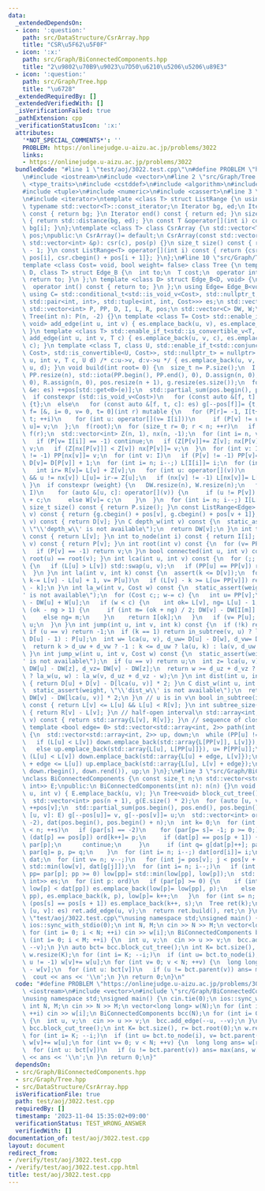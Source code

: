 ```yaml
---
data:
  _extendedDependsOn:
  - icon: ':question:'
    path: src/DataStructure/CsrArray.hpp
    title: "CSR\u5F62\u5F0F"
  - icon: ':x:'
    path: src/Graph/BiConnectedComponents.hpp
    title: "2\u9802\u70B9\u9023\u7D50\u6210\u5206\u5206\u89E3"
  - icon: ':question:'
    path: src/Graph/Tree.hpp
    title: "\u6728"
  _extendedRequiredBy: []
  _extendedVerifiedWith: []
  _isVerificationFailed: true
  _pathExtension: cpp
  _verificationStatusIcon: ':x:'
  attributes:
    '*NOT_SPECIAL_COMMENTS*': ''
    PROBLEM: https://onlinejudge.u-aizu.ac.jp/problems/3022
    links:
    - https://onlinejudge.u-aizu.ac.jp/problems/3022
  bundledCode: "#line 1 \"test/aoj/3022.test.cpp\"\n#define PROBLEM \"https://onlinejudge.u-aizu.ac.jp/problems/3022\"\
    \n#include <iostream>\n#include <vector>\n#line 2 \"src/Graph/Tree.hpp\"\n#include\
    \ <type_traits>\n#include <cstddef>\n#include <algorithm>\n#include <array>\n\
    #include <tuple>\n#include <numeric>\n#include <cassert>\n#line 3 \"src/DataStructure/CsrArray.hpp\"\
    \n#include <iterator>\ntemplate <class T> struct ListRange {\n using Iterator=\
    \ typename std::vector<T>::const_iterator;\n Iterator bg, ed;\n Iterator begin()\
    \ const { return bg; }\n Iterator end() const { return ed; }\n size_t size() const\
    \ { return std::distance(bg, ed); }\n const T &operator[](int i) const { return\
    \ bg[i]; }\n};\ntemplate <class T> class CsrArray {\n std::vector<T> csr;\n std::vector<int>\
    \ pos;\npublic:\n CsrArray()= default;\n CsrArray(const std::vector<T> &c, const\
    \ std::vector<int> &p): csr(c), pos(p) {}\n size_t size() const { return pos.size()\
    \ - 1; }\n const ListRange<T> operator[](int i) const { return {csr.cbegin() +\
    \ pos[i], csr.cbegin() + pos[i + 1]}; }\n};\n#line 10 \"src/Graph/Tree.hpp\"\n\
    template <class Cost= void, bool weight= false> class Tree {\n template <class\
    \ D, class T> struct Edge_B {\n  int to;\n  T cost;\n  operator int() const {\
    \ return to; }\n };\n template <class D> struct Edge_B<D, void> {\n  int to;\n\
    \  operator int() const { return to; }\n };\n using Edge= Edge_B<void, Cost>;\n\
    \ using C= std::conditional_t<std::is_void_v<Cost>, std::nullptr_t, Cost>;\n std::vector<std::conditional_t<std::is_void_v<Cost>,\
    \ std::pair<int, int>, std::tuple<int, int, Cost>>> es;\n std::vector<Edge> g;\n\
    \ std::vector<int> P, PP, D, I, L, R, pos;\n std::vector<C> DW, W;\npublic:\n\
    \ Tree(int n): P(n, -2) {}\n template <class T= Cost> std::enable_if_t<std::is_void_v<T>,\
    \ void> add_edge(int u, int v) { es.emplace_back(u, v), es.emplace_back(v, u);\
    \ }\n template <class T> std::enable_if_t<std::is_convertible_v<T, Cost>, void>\
    \ add_edge(int u, int v, T c) { es.emplace_back(u, v, c), es.emplace_back(v, u,\
    \ c); }\n template <class T, class U, std::enable_if_t<std::conjunction_v<std::is_convertible<T,\
    \ Cost>, std::is_convertible<U, Cost>>, std::nullptr_t> = nullptr> void add_edge(int\
    \ u, int v, T c, U d) /* c:u->v, d:v->u */ { es.emplace_back(u, v, c), es.emplace_back(v,\
    \ u, d); }\n void build(int root= 0) {\n  size_t n= P.size();\n  I.resize(n),\
    \ PP.resize(n), std::iota(PP.begin(), PP.end(), 0), D.assign(n, 0), L.assign(n,\
    \ 0), R.assign(n, 0), pos.resize(n + 1), g.resize(es.size());\n  for (const auto\
    \ &e: es) ++pos[std::get<0>(e)];\n  std::partial_sum(pos.begin(), pos.end(), pos.begin());\n\
    \  if constexpr (std::is_void_v<Cost>)\n   for (const auto &[f, t]: es) g[--pos[f]]=\
    \ {t};\n  else\n   for (const auto &[f, t, c]: es) g[--pos[f]]= {t, c};\n  auto\
    \ f= [&, i= 0, v= 0, t= 0](int r) mutable {\n   for (P[r]= -1, I[t++]= r; i <\
    \ t; ++i)\n    for (int u: operator[](v= I[i]))\n     if (P[v] != u) P[I[t++]=\
    \ u]= v;\n  };\n  f(root);\n  for (size_t r= 0; r < n; ++r)\n   if (P[r] == -2)\
    \ f(r);\n  std::vector<int> Z(n, 1), nx(n, -1);\n  for (int i= n, v; i--;) {\n\
    \   if (P[v= I[i]] == -1) continue;\n   if (Z[P[v]]+= Z[v]; nx[P[v]] == -1) nx[P[v]]=\
    \ v;\n   if (Z[nx[P[v]]] < Z[v]) nx[P[v]]= v;\n  }\n  for (int v: I)\n   if (nx[v]\
    \ != -1) PP[nx[v]]= v;\n  for (int v: I)\n   if (P[v] != -1) PP[v]= PP[PP[v]],\
    \ D[v]= D[P[v]] + 1;\n  for (int i= n; i--;) L[I[i]]= i;\n  for (int v: I) {\n\
    \   int ir= R[v]= L[v] + Z[v];\n   for (int u: operator[](v))\n    if (u != P[v]\
    \ && u != nx[v]) L[u]= ir-= Z[u];\n   if (nx[v] != -1) L[nx[v]]= L[v] + 1;\n \
    \ }\n  if constexpr (weight) {\n   DW.resize(n), W.resize(n);\n   for (int v:\
    \ I)\n    for (auto &[u, c]: operator[](v)) {\n     if (u != P[v]) DW[u]= DW[v]\
    \ + c;\n     else W[v]= c;\n    }\n  }\n  for (int i= n; i--;) I[L[i]]= i;\n }\n\
    \ size_t size() const { return P.size(); }\n const ListRange<Edge> operator[](int\
    \ v) const { return {g.cbegin() + pos[v], g.cbegin() + pos[v + 1]}; }\n int depth(int\
    \ v) const { return D[v]; }\n C depth_w(int v) const {\n  static_assert(weight,\
    \ \"\\'depth_w\\' is not available\");\n  return DW[v];\n }\n int to_seq(int v)\
    \ const { return L[v]; }\n int to_node(int i) const { return I[i]; }\n int parent(int\
    \ v) const { return P[v]; }\n int root(int v) const {\n  for (v= PP[v];; v= PP[P[v]])\n\
    \   if (P[v] == -1) return v;\n }\n bool connected(int u, int v) const { return\
    \ root(u) == root(v); }\n int lca(int u, int v) const {\n  for (;; v= P[PP[v]])\
    \ {\n   if (L[u] > L[v]) std::swap(u, v);\n   if (PP[u] == PP[v]) return u;\n\
    \  }\n }\n int la(int v, int k) const {\n  assert(k <= D[v]);\n  for (int u;;\
    \ k-= L[v] - L[u] + 1, v= P[u])\n   if (L[v] - k >= L[u= PP[v]]) return I[L[v]\
    \ - k];\n }\n int la_w(int v, Cost w) const {\n  static_assert(weight, \"\\'la_w\\\
    ' is not available\");\n  for (Cost c;; w-= c) {\n   int u= PP[v];\n   c= DW[v]\
    \ - DW[u] + W[u];\n   if (w < c) {\n    int ok= L[v], ng= L[u] - 1;\n    while\
    \ (ok - ng > 1) {\n     if (int m= (ok + ng) / 2; DW[v] - DW[I[m]] <= w) ok= m;\n\
    \     else ng= m;\n    }\n    return I[ok];\n   }\n   if (v= P[u]; v == -1) return\
    \ u;\n  }\n }\n int jump(int u, int v, int k) const {\n  if (!k) return u;\n \
    \ if (u == v) return -1;\n  if (k == 1) return in_subtree(v, u) ? la(v, D[v] -\
    \ D[u] - 1) : P[u];\n  int w= lca(u, v), d_uw= D[u] - D[w], d_vw= D[v] - D[w];\n\
    \  return k > d_uw + d_vw ? -1 : k <= d_uw ? la(u, k) : la(v, d_uw + d_vw - k);\n\
    \ }\n int jump_w(int u, int v, Cost w) const {\n  static_assert(weight, \"\\'jump_w\\\
    ' is not available\");\n  if (u == v) return u;\n  int z= lca(u, v);\n  Cost d_uz=\
    \ DW[u] - DW[z], d_vz= DW[v] - DW[z];\n  return w >= d_uz + d_vz ? v : w <= d_uz\
    \ ? la_w(u, w) : la_w(v, d_uz + d_vz - w);\n }\n int dist(int u, int v) const\
    \ { return D[u] + D[v] - D[lca(u, v)] * 2; }\n C dist_w(int u, int v) const {\n\
    \  static_assert(weight, \"\\'dist_w\\' is not available\");\n  return DW[u] +\
    \ DW[v] - DW[lca(u, v)] * 2;\n }\n // u is in v\n bool in_subtree(int u, int v)\
    \ const { return L[v] <= L[u] && L[u] < R[v]; }\n int subtree_size(int v) const\
    \ { return R[v] - L[v]; }\n // half-open interval\n std::array<int, 2> subtree(int\
    \ v) const { return std::array{L[v], R[v]}; }\n // sequence of closed intervals\n\
    \ template <bool edge= 0> std::vector<std::array<int, 2>> path(int u, int v) const\
    \ {\n  std::vector<std::array<int, 2>> up, down;\n  while (PP[u] != PP[v]) {\n\
    \   if (L[u] < L[v]) down.emplace_back(std::array{L[PP[v]], L[v]}), v= P[PP[v]];\n\
    \   else up.emplace_back(std::array{L[u], L[PP[u]]}), u= P[PP[u]];\n  }\n  if\
    \ (L[u] < L[v]) down.emplace_back(std::array{L[u] + edge, L[v]});\n  else if (L[v]\
    \ + edge <= L[u]) up.emplace_back(std::array{L[u], L[v] + edge});\n  return up.insert(up.end(),\
    \ down.rbegin(), down.rend()), up;\n }\n};\n#line 3 \"src/Graph/BiConnectedComponents.hpp\"\
    \nclass BiConnectedComponents {\n const size_t n;\n std::vector<std::pair<int,\
    \ int>> E;\npublic:\n BiConnectedComponents(int n): n(n) {}\n void add_edge(int\
    \ u, int v) { E.emplace_back(u, v); }\n Tree<void> block_cut_tree() const {\n\
    \  std::vector<int> pos(n + 1), g(E.size() * 2);\n  for (auto [u, v]: E) ++pos[u],\
    \ ++pos[v];\n  std::partial_sum(pos.begin(), pos.end(), pos.begin());\n  for (auto\
    \ [u, v]: E) g[--pos[u]]= v, g[--pos[v]]= u;\n  std::vector<int> ord(n), par(n,\
    \ -2), dat(pos.begin(), pos.begin() + n);\n  int k= 0;\n  for (int s= 0, p; s\
    \ < n; ++s)\n   if (par[s] == -2)\n    for (par[p= s]= -1; p >= 0;) {\n     if\
    \ (dat[p] == pos[p]) ord[k++]= p;\n     if (dat[p] == pos[p + 1]) {\n      p=\
    \ par[p];\n      continue;\n     }\n     if (int q= g[dat[p]++]; par[q] == -2)\
    \ par[q]= p, p= q;\n    }\n  for (int i= n; i--;) dat[ord[i]]= i;\n  auto low=\
    \ dat;\n  for (int v= n; v--;)\n   for (int j= pos[v]; j < pos[v + 1]; ++j) low[v]=\
    \ std::min(low[v], dat[g[j]]);\n  for (int i= n; i--;)\n   if (int p= ord[i],\
    \ pp= par[p]; pp >= 0) low[pp]= std::min(low[pp], low[p]);\n  std::vector<std::pair<int,\
    \ int>> es;\n  for (int p: ord)\n   if (par[p] >= 0) {\n    if (int pp= par[p];\
    \ low[p] < dat[pp]) es.emplace_back(low[p]= low[pp], p);\n    else es.emplace_back(k,\
    \ pp), es.emplace_back(k, p), low[p]= k++;\n   }\n  for (int s= n; s--;)\n   if\
    \ (pos[s] == pos[s + 1]) es.emplace_back(k++, s);\n  Tree ret(k);\n  for (auto\
    \ [u, v]: es) ret.add_edge(u, v);\n  return ret.build(), ret;\n }\n};\n#line 5\
    \ \"test/aoj/3022.test.cpp\"\nusing namespace std;\nsigned main() {\n cin.tie(0);\n\
    \ ios::sync_with_stdio(0);\n int N, M;\n cin >> N >> M;\n vector<long long> w(N);\n\
    \ for (int i= 0; i < N; ++i) cin >> w[i];\n BiConnectedComponents bcc(N);\n for\
    \ (int i= 0; i < M; ++i) {\n  int u, v;\n  cin >> u >> v;\n  bcc.add_edge(--u,\
    \ --v);\n }\n auto bct= bcc.block_cut_tree();\n int K= bct.size(), r= bct.root(0);\n\
    \ w.resize(K);\n for (int i= K; --i;)\n  if (int u= bct.to_node(i), v= bct.parent(u);\
    \ u != -1) w[v]+= w[u];\n for (int v= 0; v < N; ++v) {\n  long long ans= w[r]\
    \ - w[v];\n  for (int u: bct[v])\n   if (u != bct.parent(v)) ans= max(ans, w[u]);\n\
    \  cout << ans << '\\n';\n }\n return 0;\n}\n"
  code: "#define PROBLEM \"https://onlinejudge.u-aizu.ac.jp/problems/3022\"\n#include\
    \ <iostream>\n#include <vector>\n#include \"src/Graph/BiConnectedComponents.hpp\"\
    \nusing namespace std;\nsigned main() {\n cin.tie(0);\n ios::sync_with_stdio(0);\n\
    \ int N, M;\n cin >> N >> M;\n vector<long long> w(N);\n for (int i= 0; i < N;\
    \ ++i) cin >> w[i];\n BiConnectedComponents bcc(N);\n for (int i= 0; i < M; ++i)\
    \ {\n  int u, v;\n  cin >> u >> v;\n  bcc.add_edge(--u, --v);\n }\n auto bct=\
    \ bcc.block_cut_tree();\n int K= bct.size(), r= bct.root(0);\n w.resize(K);\n\
    \ for (int i= K; --i;)\n  if (int u= bct.to_node(i), v= bct.parent(u); u != -1)\
    \ w[v]+= w[u];\n for (int v= 0; v < N; ++v) {\n  long long ans= w[r] - w[v];\n\
    \  for (int u: bct[v])\n   if (u != bct.parent(v)) ans= max(ans, w[u]);\n  cout\
    \ << ans << '\\n';\n }\n return 0;\n}"
  dependsOn:
  - src/Graph/BiConnectedComponents.hpp
  - src/Graph/Tree.hpp
  - src/DataStructure/CsrArray.hpp
  isVerificationFile: true
  path: test/aoj/3022.test.cpp
  requiredBy: []
  timestamp: '2023-11-04 15:35:02+09:00'
  verificationStatus: TEST_WRONG_ANSWER
  verifiedWith: []
documentation_of: test/aoj/3022.test.cpp
layout: document
redirect_from:
- /verify/test/aoj/3022.test.cpp
- /verify/test/aoj/3022.test.cpp.html
title: test/aoj/3022.test.cpp
---
```

